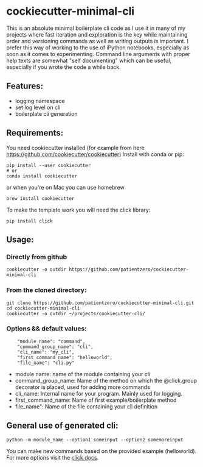 # cockiecutter-minimal-cli

This is an absolute minimal boilerplate cli code as I use it in many of my projects
where fast iteration and exploration is the key while maintaining order and versioning commands
as well as writing outputs is important.
I prefer this way of working to the use of iPython notebooks, especially as soon as it comes
to experimenting.
Command line arguments with proper help texts are somewhat "self documenting" which can be useful, especially if you wrote
the code a while back.
## Features:
* logging namespace
* set log level on cli
* boilerplate cli generation
## Requirements:

You need cookiecutter installed (for example from here https://github.com/cookiecutter/cookiecutter)
Install with conda or pip:
```
pip install --user cookiecutter
# or
conda install cookiecutter
```
or when you're on Mac you can use homebrew
```
brew install cookiecutter
```

To make the template work you will need the click library:
```
pip install click
```


## Usage:

### **Directly from github**
```
cookiecutter -o outdir https://github.com/patientzero/cockiecutter-minimal-cli
```
### **From the cloned directory:**
```
git clone https://github.com/patientzero/cockiecutter-minimal-cli.git
cd cockiecutter-minimal-cli
cookiecutter -o outdir ~/projects/cookiecutter-cli/

```
### **Options && default values**:
```
    "module_name": "command",
    "command_group_name": "cli",
    "cli_name": "my_cli",
    "first_command_name": "helloworld",
    "file_name": "cli.py"
```
* module name: name of the module containing your cli
* command_group_name: Name of the method on which the @click.group decorator is placed, used for adding more commands
* cli_name: Internal name for your program. Mainly used for logging.
* first_command_name: Name of first example/boilerplate method
* file_name": Name of the file containing your cli definition

## General use of generated cli:
```
python -m module_name --option1 someinput --option2 somemoreinput
```

You can make new commands based on the provided example (helloworld).
For more options visit the [click docs](https://click.palletsprojects.com/en/7.x/).